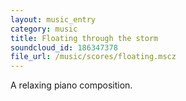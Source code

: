 ```yaml
---
layout: music_entry
category: music
title: Floating through the storm
soundcloud_id: 186347378
file_url: /music/scores/floating.mscz
---
```


A relaxing piano composition.
